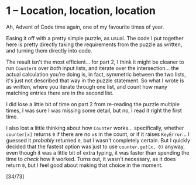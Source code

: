 # 1 &ndash; Location, location, location
Ah, Advent of Code time again, one of my favourite times of year.

Easing it off with a pretty simple puzzle, as usual. The code I put together here is pretty directly taking the requirements from the puzzle as written, and turning them directly into code.

The result isn't the most efficient... for part 2, I think it might be cleaner to run `Counter`s over _both_ input lists, and iterate over the intersection... the actual calculation you're doing is, in fact, symmetric between the two lists, it's just not described that way in the puzzle statement. So what I wrote is as written, where you iterate through one list, and count how many matching entries there are in the second list.

I did lose a little bit of time on part 2 from re-reading the puzzle multiple times, I was sure I was missing some detail, but no, I read it right the first time.

I also lost a little thinking about how `Counter` works... specifically, whether `counter[x]` returns `0` if there are no `x`s in the count, or if it raises `KeyError`... I guessed it _probably_ returned `0`, but I wasn't completely certain. But I quickly decided that the fastest option was just to use `counter.get(x, 0)` anyway, even though it was a little bit of extra typing, it was faster than spending the time to _check_ how it worked. Turns out, it wasn't necessary, as it does return `0`, but I feel good about making that choice in the moment.

[34/73]
